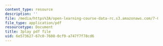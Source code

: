 ```yaml
---
content_type: resource
description: ''
file: /media/https%3A/open-learning-course-data-rc.s3.amazonaws.com/7-05-general-biochemistry-spring-2020/6e57362767c076080cf9a747f7f78cd6_KLb5CmPM7YY.pdf
file_type: application/pdf
resourcetype: Document
title: 3play pdf file
uid: 6e573627-67c0-7608-0cf9-a747f7f78cd6
---
```

